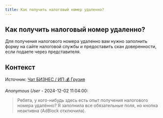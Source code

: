 ```yaml
---
title: Как получить налоговый номер удаленно?
---
```


## Как получить налоговый номер удаленно?

Для получения налогового номера удаленно вам нужно заполнить форму на сайте налоговой службы и предоставить скан доверенности, если подаете через представителя.

## Контекст

Источник: [Чат БИЗНЕС / ИП 💰 Грузия](https://t.me/ip_ge)

_Anonymous User_ - 2024-12-02 11:04:00:

> Ребята, у кого-нибудь здесь есть опыт получения налогового номера удалённо? Я заполнила все обязательные поля, но кнопка неактивна (AdBlock отключила).
